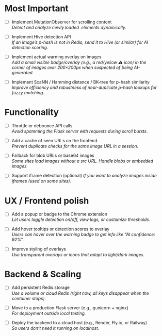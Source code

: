 # Most Important
- [ ] Implement MutationObserver for scrolling content  
*Detect and analyze newly loaded <img> elements dynamically.*  

- [ ] Implement Hive detection API  
*If an image’s p-hash is not in Redis, send it to Hive (or similar) for AI detection scoring.*  

- [ ] Implement actual warning overlay on images  
*Add a small visible badge/overlay (e.g., a red/yellow ⚠️ icon) in the corner of images over 200×200px when suspected of being AI-generated.*  

- [ ] Implement ScaNN / Hamming distance / BK-tree for p-hash similarity  
*Improve efficiency and robustness of near-duplicate p-hash lookups for fuzzy matching.*  

# Functionality
- [ ] Throttle or debounce API calls  
*Avoid spamming the Flask server with requests during scroll bursts.*  

- [ ] Add a cache of seen URLs on the frontend  
*Prevent duplicate checks for the same image URL in a session.*  

- [ ] Fallback for blob URLs or base64 images  
*Some sites load images without a src URL. Handle blobs or embedded images.*  

- [ ] Support iframe detection (optional)
*If you want to analyze images inside iframes (used on some sites).* 

# UX / Frontend polish
- [ ] Add a popup or badge to the Chrome extension   
*Let users toggle detection on/off, view logs, or customize thresholds.*  

- [ ] Add hover tooltips or detection scores to overlay  
*Users can hover over the warning badge to get info like “AI confidence: 92%”.*  

- [ ] Improve styling of overlays  
*Use transparent overlays or icons that adapt to light/dark images.*  

# Backend & Scaling
- [ ] Add persistent Redis storage  
*Use a volume or cloud Redis (right now, all keys disappear when the container stops).*  

- [ ] Move to a production Flask server (e.g., gunicorn + nginx)  
*For deployment outside local testing.*  

- [ ] Deploy the backend to a cloud host (e.g., Render, Fly.io, or Railway)  
*So users don’t need it running on localhost.*  